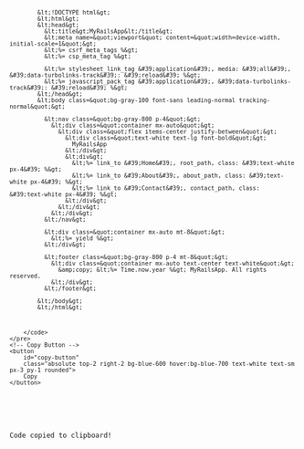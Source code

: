 <div class="relative bg-gray-800 text-white rounded-md p-4">
    <!-- Code Block -->
    <pre id="code-block" class="overflow-x-auto text-sm">
        <code>


            &lt;!DOCTYPE html&gt;
            &lt;html&gt;
            &lt;head&gt;
              &lt;title&gt;MyRailsApp&lt;/title&gt;
              &lt;meta name=&quot;viewport&quot; content=&quot;width=device-width, initial-scale=1&quot;&gt;
              &lt;%= csrf_meta_tags %&gt;
              &lt;%= csp_meta_tag %&gt;

              &lt;%= stylesheet_link_tag &#39;application&#39;, media: &#39;all&#39;, &#39;data-turbolinks-track&#39;: &#39;reload&#39; %&gt;
              &lt;%= javascript_pack_tag &#39;application&#39;, &#39;data-turbolinks-track&#39;: &#39;reload&#39; %&gt;
            &lt;/head&gt;
            &lt;body class=&quot;bg-gray-100 font-sans leading-normal tracking-normal&quot;&gt;

              &lt;nav class=&quot;bg-gray-800 p-4&quot;&gt;
                &lt;div class=&quot;container mx-auto&quot;&gt;
                  &lt;div class=&quot;flex items-center justify-between&quot;&gt;
                    &lt;div class=&quot;text-white text-lg font-bold&quot;&gt;
                      MyRailsApp
                    &lt;/div&gt;
                    &lt;div&gt;
                      &lt;%= link_to &#39;Home&#39;, root_path, class: &#39;text-white px-4&#39; %&gt;
                      &lt;%= link_to &#39;About&#39;, about_path, class: &#39;text-white px-4&#39; %&gt;
                      &lt;%= link_to &#39;Contact&#39;, contact_path, class: &#39;text-white px-4&#39; %&gt;
                    &lt;/div&gt;
                  &lt;/div&gt;
                &lt;/div&gt;
              &lt;/nav&gt;

              &lt;div class=&quot;container mx-auto mt-8&quot;&gt;
                &lt;%= yield %&gt;
              &lt;/div&gt;

              &lt;footer class=&quot;bg-gray-800 p-4 mt-8&quot;&gt;
                &lt;div class=&quot;container mx-auto text-center text-white&quot;&gt;
                  &amp;copy; &lt;%= Time.now.year %&gt; MyRailsApp. All rights reserved.
                &lt;/div&gt;
              &lt;/footer&gt;

            &lt;/body&gt;
            &lt;/html&gt;



        </code>
    </pre>
    <!-- Copy Button -->
    <button
        id="copy-button"
        class="absolute top-2 right-2 bg-blue-600 hover:bg-blue-700 text-white text-sm px-3 py-1 rounded">
        Copy
    </button>
</div>

<p id="copy-success" class="text-green-600 mt-4 hidden">Code copied to clipboard!</p>
